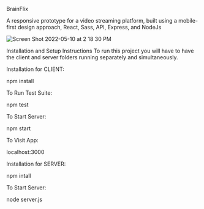 BrainFlix

A responsive prototype for a video streaming platform, built using a mobile-first design approach, React, Sass, API, Express, and NodeJs


![Screen Shot 2022-05-10 at 2 18 30 PM](https://user-images.githubusercontent.com/62725303/167696094-161d0678-9c62-4444-befb-03dfcace02c4.png)

Installation and Setup Instructions
To run this project you will have to have the client and server folders running separately and simultaneously.


Installation for CLIENT:

npm install

To Run Test Suite:

npm test


To Start Server:

npm start

To Visit App:

localhost:3000

Installation for SERVER:

npm intall

To Start Server:

node server.js

